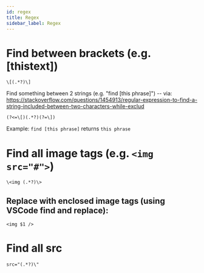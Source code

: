```yaml
---
id: regex
title: Regex
sidebar_label: Regex
---
```


# Find between brackets (e.g. [thistext])

`\[(.*?)\]`

Find something between 2 strings (e.g. "find [this phrase]") -- via: https://stackoverflow.com/questions/1454913/regular-expression-to-find-a-string-included-between-two-characters-while-exclud

`(?<=\[)(.*?)(?=\])`

Example: `find [this phrase]` returns `this phrase`

# Find all image tags (e.g. `<img src="#">`)

`\<img (.*?)\>`

## Replace with enclosed image tags (using VSCode find and replace):

`<img $1 />`

# Find all src

`src="(.*?)\"`
